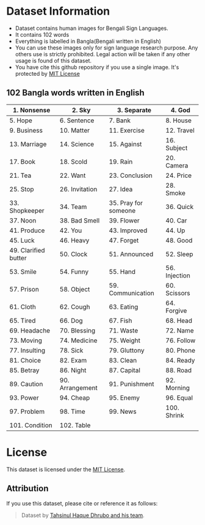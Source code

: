 # Dataset Information

- Dataset contains human images for Bengali Sign Languages.
- It contains 102 words
- Everything is labelled in Bangla(Bengali written in English)
- You can use these images only for sign language research purpose. Any others use is
strictly prohibited. Legal action will be taken if any other usage is found of this dataset.
- You have cite this github repository if you use a single image. 
It's protected by [MIT License](LICENSE)

## 102 Bangla words written in English

| 1. Nonsense       | 2. Sky           | 3. Separate       | 4. God           |
|-------------------|------------------|-------------------|------------------|
| 5. Hope           | 6. Sentence      | 7. Bank           | 8. House         |
| 9. Business       | 10. Matter       | 11. Exercise      | 12. Travel       |
| 13. Marriage      | 14. Science      | 15. Against       | 16. Subject      |
| 17. Book          | 18. Scold        | 19. Rain          | 20. Camera       |
| 21. Tea           | 22. Want         | 23. Conclusion    | 24. Price        |
| 25. Stop          | 26. Invitation   | 27. Idea          | 28. Smoke        |
| 33. Shopkeeper    | 34. Team         | 35. Pray for <br/>someone | 36. Quick|
| 37. Noon          | 38. Bad Smell    | 39. Flower        | 40. Car          |
| 41. Produce       | 42. You          | 43. Improved      | 44. Up           |
| 45. Luck          | 46. Heavy        | 47. Forget        | 48. Good         |
| 49. Clarified butter | 50. Clock     | 51. Announced     | 52. Sleep        |
| 53. Smile         | 54. Funny        | 55. Hand          | 56. Injection    |
| 57. Prison        | 58. Object       | 59. Communication | 60. Scissors     |
| 61. Cloth         | 62. Cough        | 63. Eating        | 64. Forgive      |
| 65. Tired         | 66. Dog          | 67. Fish          | 68. Head         |
| 69. Headache      | 70. Blessing     | 71. Waste         | 72. Name         |
| 73. Moving        | 74. Medicine     | 75. Weight        | 76. Follow       |
| 77. Insulting     | 78. Sick         | 79. Gluttony      | 80. Phone        |
| 81. Choice        | 82. Exam         | 83. Clean         | 84. Ready        |
| 85. Betray        | 86. Night        | 87. Capital       | 88. Road         |
| 89. Caution       | 90. Arrangement  | 91. Punishment    | 92. Morning      |
| 93. Power         | 94. Cheap        | 95. Enemy         | 96. Equal        |
| 97. Problem       | 98. Time         | 99. News          | 100. Shrink      |
| 101. Condition    | 102. Table       |                   |                  |



# License

This dataset is licensed under the [MIT License](LICENSE).

## Attribution

If you use this dataset, please cite or reference it as follows:

> Dataset by [Tahsinul Haque Dhrubo and his team](https://github.com/Exile404/Final_Dataset).

